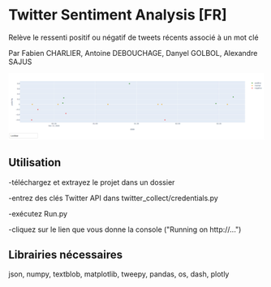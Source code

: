 # Twitter Sentiment Analysis [FR]
Relève le ressenti positif ou négatif de tweets récents associé à un mot clé

Par Fabien CHARLIER, Antoine DEBOUCHAGE, Danyel GOLBOL, Alexandre SAJUS

![](example0.png)

## Utilisation
-téléchargez et extrayez le projet dans un dossier

-entrez des clés Twitter API dans twitter_collect/credentials.py

-exécutez Run.py

-cliquez sur le lien que vous donne la console ("Running on http://...")

## Librairies nécessaires
json, numpy, textblob, matplotlib, tweepy, pandas, os, dash, plotly
